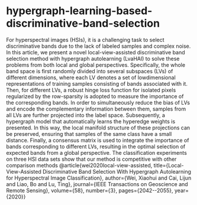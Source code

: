 # hypergraph-learning-based-discriminative-band-selection
For hyperspectral images (HSIs), it is a challenging task to select discriminative bands due to the lack of labeled samples and complex noise. In this article, we present a novel local-view-assisted discriminative band selection method with hypergraph autolearning (LvaHAl) to solve these problems from both local and global perspectives. Specifically, the whole band space is first randomly divided into several subspaces (LVs) of different dimensions, where each LV denotes a set of lowdimensional representations of training samples consisting of bands associated with it. Then, for different LVs, a robust hinge loss function for isolated pixels regularized by the row-sparsity is adopted to measure the importance of the corresponding bands. In order to simultaneously reduce the bias of LVs and encode the complementary information between them, samples from all LVs are further projected into the label space. Subsequently, a hypergraph model that automatically learns the hyperedge weights is presented. In this way, the local manifold structure of these projections can be preserved, ensuring that samples of the same class have a small distance. Finally, a consensus matrix is used to integrate the importance of bands corresponding to different LVs, resulting in the optimal selection of expected bands from a global perspective. The classification experiments on three HSI data sets show that our method is competitive with other comparison methods
@article{wei2020local-view-assisted,
title={Local-View-Assisted Discriminative Band Selection With Hypergraph Autolearning for Hyperspectral Image Classification},
author={Wei, Xiaohui and Cai, Lijun and Liao, Bo and Lu, Ting},
journal={IEEE Transactions on Geoscience and Remote Sensing},
volume={58},
number={3},
pages={2042--2055},
year={2020}}
